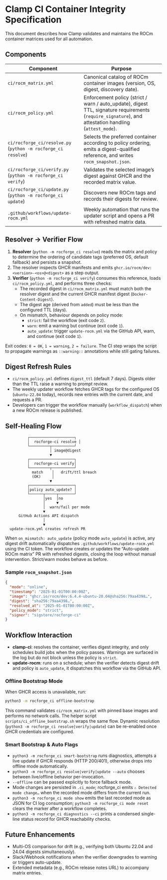 # Clamp CI Container Integrity Specification

This document describes how Clamp validates and maintains the ROCm container matrices used for all automation.

## Components

| Component | Purpose |
|-----------|---------|
| `ci/rocm_matrix.yml` | Canonical catalog of ROCm container images (version, OS, digest, discovery date). |
| `ci/rocm_policy.yml` | Enforcement policy (strict / warn / auto_update), digest TTL, signature requirements (`require_signature`), and attestation handling (`attest_mode`). |
| `ci/rocforge_ci/resolve.py` (`python -m rocforge_ci resolve`) | Selects the preferred container according to policy ordering, emits a digest-qualified reference, and writes `rocm_snapshot.json`. |
| `ci/rocforge_ci/verify.py` (`python -m rocforge_ci verify`) | Validates the selected image’s digest against GHCR and the recorded matrix value. |
| `ci/rocforge_ci/update.py` (`python -m rocforge_ci update`) | Discovers new ROCm tags and records their digests for review. |
| `.github/workflows/update-rocm.yml` | Weekly automation that runs the updater script and opens a PR with refreshed matrix data. |

## Resolver → Verifier Flow

1. **Resolver** (`python -m rocforge_ci resolve`) reads the matrix and policy to determine the ordering of candidate tags (preferred OS, default fallback) and persists a snapshot.
2. The resolver inspects GHCR manifests and emits `ghcr.io/rocm/dev:<version>-<os>@<digest>` as a step output.
3. **Verifier** (`python -m rocforge_ci verify`) consumes this reference, loads `ci/rocm_policy.yml`, and performs three checks:
   - The recorded digest in `ci/rocm_matrix.yml` must match both the resolver digest and the current GHCR manifest digest (`Docker-Content-Digest`).
   - The digest age (derived from `added`) must be less than the configured TTL (days).
   - On mismatch, behaviour depends on policy mode:
     - `strict`: fail the workflow (exit code `2`).
     - `warn`: emit a warning but continue (exit code `1`).
     - `auto_update`: trigger `update-rocm.yml` via the GitHub API, warn, and continue (exit code `1`).

Exit codes: `0 = OK`, `1 = warning`, `2 = failure`. The CI step wraps the script to propagate warnings as `::warning::` annotations while still gating failures.

## Digest Refresh Rules

- `ci/rocm_policy.yml` defines `digest_ttl` (default 7 days). Digests older than the TTL raise a warning to prompt review.
- The weekly updater workflow fetches GHCR tags for the configured OS (`ubuntu-22.04` today), records new entries with the current date, and requests a PR.
- Developers can trigger the workflow manually (`workflow_dispatch`) when a new ROCm release is published.

## Self-Healing Flow

```
          ┌────────────────────┐
          │  rocforge-ci resolve │
          └─────────┬──────────┘
                    │ image@digest
                    ▼
          ┌────────────────────┐
          │  rocforge-ci verify│
          └─────────┬──────────┘
            match    │   drift/ttl breach
            (OK)     │
                    ▼
          ┌────────────────────┐
          │policy auto_update? │
          └──────┬─────┬───────┘
                 │yes  │no
                 │     ▼
                 │  warn/fail per mode
                 ▼
      GitHub Actions API dispatch
                 │
                 ▼
  update-rocm.yml creates refresh PR
```

When `on_mismatch: auto_update` (policy mode `auto_update`) is active, any digest drift automatically dispatches `.github/workflows/update-rocm.yml` using the CI token. The workflow creates or updates the “Auto-update ROCm matrix” PR with refreshed digests, closing the loop without manual intervention. Strict/warn modes behave as before.

### Sample `rocm_snapshot.json`

```json
{
  "mode": "online",
  "timestamp": "2025-01-01T00:00:00Z",
  "image": "ghcr.io/rocm/dev:6.4.4-ubuntu-20.04@sha256:79aa4398…",
  "digest": "sha256:79aa4398…",
  "resolved_at": "2025-01-01T00:00:00Z",
  "policy_mode": "strict",
  "signer": "sigstore/rocforge-ci"
}
```

## Workflow Interaction

- **clamp-ci**: resolves the container, verifies digest integrity, and only schedules build jobs when the policy passes. Warnings are surfaced in the log but do not block unless the policy is `strict`.
- **update-rocm**: runs on a schedule; when the verifier detects digest drift and policy is `auto_update`, it dispatches this workflow via the GitHub API.

### Offline Bootstrap Mode

When GHCR access is unavailable, run:

```bash
python3 -m rocforge_ci offline-bootstrap
```

This command validates `ci/rocm_matrix.yml` with pinned base images and performs no
network calls. The helper script `scripts/ci_offline_bootstrap.sh` wraps the same flow.
Dynamic resolution (`python3 -m rocforge_ci resolve|verify|update`) can be re-enabled
once GHCR credentials are configured.

### Smart Bootstrap & Auto Flags

- `python3 -m rocforge_ci smart-bootstrap` runs diagnostics, attempts a live update if
  GHCR responds (HTTP 200/401), otherwise drops into offline mode automatically.
- `python3 -m rocforge_ci resolve|verify|update --auto` chooses between live/offline
  behavior per-invocation.
- `--offline` can be passed explicitly to force fallback mode.
- Mode changes are persisted in `.ci_mode`; rocforge_ci emits `⚠️ Detected mode change…`
  when the recorded mode differs from the current run.
- `python3 -m rocforge_ci mode show` emits the last recorded mode as JSON for CI log
  consumption; `python3 -m rocforge_ci mode reset` clears the marker after a workflow
  completes.
- `python3 -m rocforge_ci diagnostics --ci` prints a condensed single-line status record
  for GHCR reachability checks.

## Future Enhancements

- Multi-OS comparison for drift (e.g., verifying both Ubuntu 22.04 and 24.04 digests simultaneously).
- Slack/Webhook notifications when the verifier downgrades to warning or triggers auto-update.
- Extended metadata (e.g., ROCm release notes URL) to accompany matrix entries.

